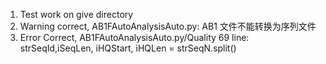 1. Test work on give directory
2. Warning correct, AB1FAutoAnalysisAuto.py: AB1 文件不能转换为序列文件
3. Error Correct, AB1FAutoAnalysisAuto.py/Quality 69 line: strSeqId,iSeqLen, iHQStart, iHQLen = strSeqN.split()
